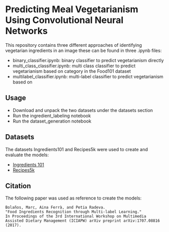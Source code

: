 # Predicting Meal Vegetarianism Using Convolutional Neural Networks

This repository contains three different approaches of identifying vegetarian ingredients in an image these can be found in three .ipynb files:
* binary_classifier.ipynb: binary classifier to predict vegetarianism directly
* multi_class_classifier.ipynb: multi class classifier to predict vegetarianism based on category in the Food101 dataset
* multilabel_classifier.ipynb: multi-label classifier to predict vegetarianism based on 

## Usage

* Download and unpack the two datasets under the datasets section 
* Run the ingredient_labeling notebook
* Run the dataset_generation notebook

## Datasets

The datasets Ingredients101 and Recipes5k were used to create and evaluate the models:
* [Ingredients 101](http://www.ub.edu/cvub/ingredients101/)
* [Recipes5k](http://www.ub.edu/cvub/recipes5k/)

## Citation

The following paper was used as reference to create the models:

```
Bolaños, Marc, Aina Ferrà, and Petia Radeva. 
"Food Ingredients Recognition through Multi-label Learning." 
In Proceedings of the 3rd International Workshop on Multimedia Assisted Dietary Management (ICIAPW) arXiv preprint arXiv:1707.08816 (2017).
```

